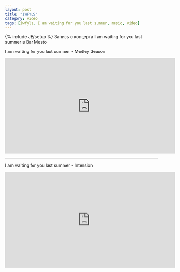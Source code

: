 ```yaml
---
layout: post
title: "IWFYLS"
category: video
tags: [iwfyls, I am waiting for you last summer, music, video]
---
```

{% include JB/setup %}
Запись с концерта I am waiting for you last summer в Bar Mesto
<br>

I am waiting for you last summer - Medley Season 

<iframe frameborder="0" width="560" height="315" src="https://www.youtube.com/embed/D94m_waTqCU">&nbsp;</iframe>

----------

I am waiting for you last summer - Intension 
<br>
<iframe frameborder="0" width="560" height="315" src="https://www.youtube.com/embed/nXAtjcHNzkA">&nbsp;</iframe>


	